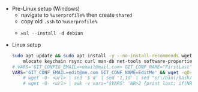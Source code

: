 - Pre-Linux setup (Windows)
    - navigate to `%userprofile%` then create `shared`
    - copy old `.ssh` to `%userprofile%`
    - 
        ```powershell
        wsl --install -d debian
        ```
- Linux setup
    ```bash
    sudo apt update && sudo apt install -y --no-install-recommends wget ca-certificates \
        mlocate keychain rsync curl man-db net-tools software-properties-common telnet
    # VARS='GIT_CONFIG_EMAIL=<email@mail.com> GIT_CONF_NAME="FirstLast" RAILS_VER=x.x.x RUBY_VER=x.x.x'
    VARS='GIT_CONF_EMAIL=edit@me.com GIT_CONF_NAME=EditMe' && wget -qO- https://raw.githubusercontent.com/ralphie02/ws-linux/master/_Init.md | sed '$ d' | sed '/```bash/d' | sed "/\#\!.*bash$/a \\\n$VARS" | bash
        # wget -O- <url> | sed '$ d' | sed '1,1d' | sed "s/\/bin\/bash/\/bin\/bash\n\n$VARS/" | bash
        # wget -O- <url> | awk -v vars="$VARS" 'NR>2 {print last; if(NR == 4) print vars} {last=$0}'  | bash
    ```
